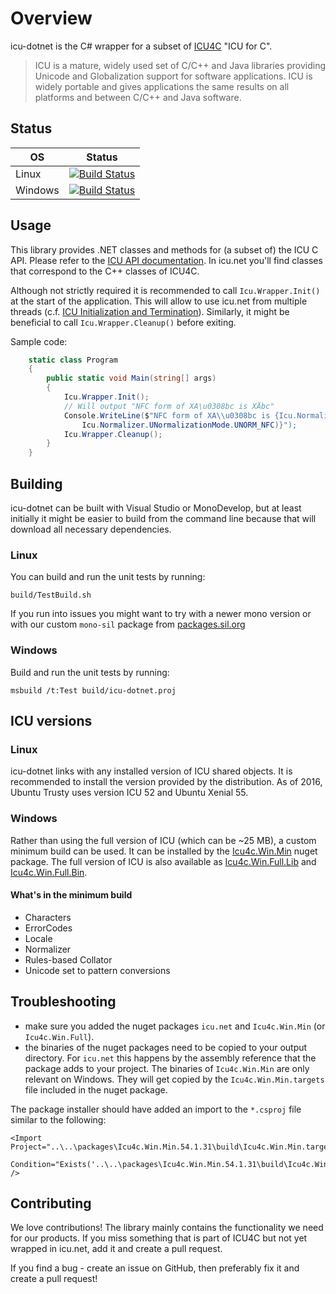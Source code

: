 # Overview

icu-dotnet is the C# wrapper for a subset of [ICU4C](http://site.icu-project.org/home#TOC-What-is-ICU-) "ICU for C".
>ICU is a mature, widely used set of C/C++ and Java libraries providing Unicode and Globalization support for software applications. ICU is widely portable and gives applications the same results on all platforms and between C/C++ and Java software.

## Status

| OS      | Status |
| ------- | ------ |
| Linux   | [![Build Status](https://jenkins.lsdev.sil.org/view/Icu/view/All/job/IcuDotNet-Linux-any-master-release/badge/icon)](https://jenkins.lsdev.sil.org/view/Icu/view/All/job/IcuDotNet-Linux-any-master-release/) |
| Windows | [![Build Status](https://jenkins.lsdev.sil.org/view/Icu/view/All/job/IcuDotNet-Win-any-master-release/badge/icon)](https://jenkins.lsdev.sil.org/view/Icu/view/All/job/IcuDotNet-Win-any-master-release/) |

## Usage

This library provides .NET classes and methods for (a subset of) the ICU C API. Please refer to the
[ICU API documentation](http://icu-project.org/apiref/icu4c/). In icu.net you'll find classes that
correspond to the C++ classes of ICU4C.

Although not strictly required it is recommended to call `Icu.Wrapper.Init()` at the start of
the application. This will allow to use icu.net from multiple threads
(c.f. [ICU Initialization and Termination](http://userguide.icu-project.org/design#TOC-ICU-Initialization-and-Termination)).
Similarly, it might be beneficial to call `Icu.Wrapper.Cleanup()` before exiting.

Sample code:

``` csharp
	static class Program
	{
		public static void Main(string[] args)
		{
			Icu.Wrapper.Init();
			// Will output "NFC form of XA\u0308bc is XÄbc"
			Console.WriteLine($"NFC form of XA\\u0308bc is {Icu.Normalizer.Normalize("XA\u0308bc",
				Icu.Normalizer.UNormalizationMode.UNORM_NFC)}");
			Icu.Wrapper.Cleanup();
		}
	}
```

## Building

icu-dotnet can be built with Visual Studio or MonoDevelop, but at least initially it might be
easier to build from the command line because that will download all necessary dependencies.

### Linux

You can build and run the unit tests by running:

    build/TestBuild.sh

If you run into issues you might want to try with a newer mono version or with our custom `mono-sil` package from [packages.sil.org](http://packages.sil.org/)

### Windows

Build and run the unit tests by running:

    msbuild /t:Test build/icu-dotnet.proj

## ICU versions

### Linux

icu-dotnet links with any installed version of ICU shared objects. It is
recommended to install the version provided by the distribution.  As of 2016,
Ubuntu Trusty uses version ICU 52 and Ubuntu Xenial 55.

### Windows

Rather than using the full version of ICU (which can be ~25 MB), a custom minimum
build can be used. It can be installed by the
[Icu4c.Win.Min](https://www.nuget.org/packages/Icu4c.Win.Min/) nuget package.
The full version of ICU is also available as
[Icu4c.Win.Full.Lib](https://www.nuget.org/packages/Icu4c.Win.Full.Lib/) and
[Icu4c.Win.Full.Bin](https://www.nuget.org/packages/Icu4c.Win.Full.Bin/).

#### What's in the minimum build

- Characters
- ErrorCodes
- Locale
- Normalizer
- Rules-based Collator
- Unicode set to pattern conversions

## Troubleshooting

- make sure you added the nuget packages `icu.net` and `Icu4c.Win.Min`
  (or `Icu4c.Win.Full`).
- the binaries of the nuget packages need to be copied to your output directory.
  For `icu.net` this happens by the assembly reference that the package
  adds to your project. The binaries of `Icu4c.Win.Min` are only relevant on
  Windows. They will get copied by the `Icu4c.Win.Min.targets` file included
  in the nuget package.

The package installer should have added an import to the `*.csproj` file similar to the following:

	<Import Project="..\..\packages\Icu4c.Win.Min.54.1.31\build\Icu4c.Win.Min.targets"
		Condition="Exists('..\..\packages\Icu4c.Win.Min.54.1.31\build\Icu4c.Win.Min.targets')" />

## Contributing

We love contributions! The library mainly contains the functionality we need for our products. If you
miss something that is part of ICU4C but not yet wrapped in icu.net, add it and create a pull request.

If you find a bug - create an issue on GitHub, then preferably fix it and create a pull request!